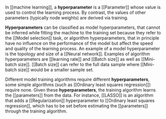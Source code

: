 In [[machine learning]], a **hyperparameter** is a [[Parameter]] whose value is used to control the learning process. By contrast, the values of other parameters (typically node weights) are derived via training.

**Hyperparameters** can be classified as model hyperparameters, that cannot be inferred while fitting the machine to the training set because they refer to the [[Model selection]] task, or algorithm hyperparameters, that in principle have no influence on the performance of the model but affect the speed and quality of the learning process. An example of a model hyperparameter is the topology and size of a [[Neural network]]. Examples of algorithm hyperparameters are [[learning rate]] and [[Batch size]] as well as [[Mini-batch size]]. [[Batch size]] can refer to the full data sample where [[Mini-batch size]] would be a smaller sample set.

Different model training algorithms require different **hyperparameters**, some simple algorithms (such as [[Ordinary least squares regression]]) require none. Given these **hyperparameters**, the training algorithm learns the [[parameters]] from the data. For instance, [[LASSO]] is an algorithm that adds a [[Regularization]] hyperparameter to [[Ordinary least squares regression]], which has to be set before estimating the [[parameters]] through the training algorithm.
